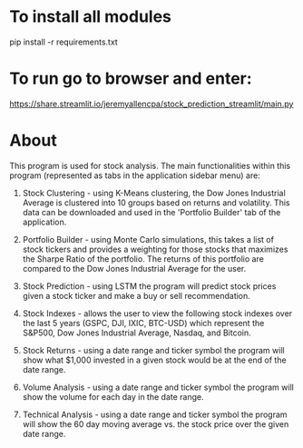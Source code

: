 # To install all modules
pip install -r requirements.txt

# To run go to browser and enter:
https://share.streamlit.io/jeremyallencpa/stock_prediction_streamlit/main.py

# About
This program is used for stock analysis. The main functionalities within this program (represented as tabs in the
 application sidebar menu) are:

1) Stock Clustering - using K-Means clustering, the Dow Jones Industrial Average is clustered into 10 groups based on
returns and volatility. This data can be downloaded and used in the 'Portfolio Builder' tab of the application.

2) Portfolio Builder - using Monte Carlo simulations, this takes a list of stock tickers and provides a weighting
for those stocks that maximizes the Sharpe Ratio of the portfolio. The returns of this portfolio are compared to
the Dow Jones Industrial Average for the user.

3) Stock Prediction - using LSTM the program will predict stock prices given a stock ticker and make a buy or sell
recommendation.

4) Stock Indexes - allows the user to view the following stock indexes over the last 5 years (GSPC, DJI, IXIC, BTC-USD)
which represent the S&P500, Dow Jones Industrial Average, Nasdaq, and Bitcoin.

5) Stock Returns - using a date range and ticker symbol the program will show what $1,000 invested in a given stock
would be at the end of the date range.

6) Volume Analysis - using a date range and ticker symbol the program will show the volume for each day in the
date range.

7) Technical Analysis - using a date range and ticker symbol the program will show the 60 day moving average vs.
the stock price over the given date range.
